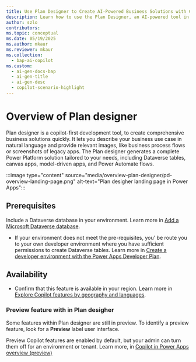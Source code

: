 ```yaml
---
title: Use Plan Designer to Create AI-Powered Business Solutions with Copilot
description: Learn how to use the Plan Designer, an AI-powered tool in Power Platform, to create comprehensive business solutions with Dataverse, canvas apps, and Power Automate flows.
author: szlo
contributors:
ms.topic: conceptual
ms.date: 05/19/2025
ms.author: mkaur
ms.reviewer: mkaur
ms.collection:
  - bap-ai-copilot
ms.custom:
  - ai-gen-docs-bap
  - ai-gen-title
  - ai-gen-desc
  - copilot-scenario-highlight
---
```


# Overview of Plan designer

Plan designer is a copilot-first development tool, to create comprehensive business solutions quickly. It lets you describe your business use case in natural language and provide relevant images, like business process flows or screenshots of legacy apps. The Plan designer generates a complete Power Platform solution tailored to your needs, including Dataverse tables, canvas apps, model-driven apps, and Power Automate flows.

:::image type="content" source="media/overview-plan-designer/pd-overview-landing-page.png" alt-text="Plan desigher landing page in Power Apps":::

## Prerequisites

Include a Dataverse database in your environment. Learn more in [Add a Microsoft Dataverse database](/power-platform/admin/create-database).

- If your environment does not meet the pre-requisites, you' be route you to your own developer environment where you have sufficient permissions to create Dataverse tables. Learn more in [Create a developer environment with the Power Apps Developer Plan](/power-platform/developer/create-developer-environment).

## Availability

- Confirm that this feature is available in your region. Learn more in [Explore Copilot features by geography and languages](https://releaseplans.microsoft.com/en-US/availability-reports/?report=copilotfeaturereport).

### Preview feature with in Plan desigher

Some features within Plan designer are still in preview. To identify a preview feature, look for a **Preview** label user interface.

Preview Copilot features are enabled by default, but your admin can turn them off for an environment or tenant. Learn more, in [Copilot in Power Apps overview (preview)](../canvas-apps/ai-overview.md#disable-copilot-in-power-apps)
